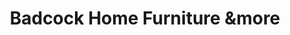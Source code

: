 ---
title: "Badcock Home Furniture &more"
url: /troy/badcock-home-furniture-undmore/
shop: Möbel
---